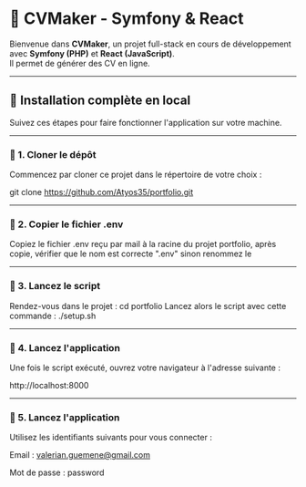 # 📄 CVMaker - Symfony & React

Bienvenue dans **CVMaker**, un projet full-stack en cours de développement avec **Symfony (PHP)** et **React (JavaScript)**.  
Il permet de générer des CV en ligne.

---

## 🚀 Installation complète en local

Suivez ces étapes pour faire fonctionner l'application sur votre machine.

---

### 🔁 1. Cloner le dépôt

Commencez par cloner ce projet dans le répertoire de votre choix :

git clone https://github.com/Atyos35/portfolio.git

---

### 🔁 2. Copier le fichier .env

Copiez le fichier .env reçu par mail à la racine du projet portfolio, après copie, vérifier que le nom est correcte ".env" sinon renommez le

---

### 🔁 3. Lancez le script

Rendez-vous dans le projet : 
cd portfolio
Lancez alors le script avec cette commande : ./setup.sh

---

### 🔁 4. Lancez l'application

Une fois le script exécuté, ouvrez votre navigateur à l'adresse suivante :

http://localhost:8000

---

### 🔁 5. Lancez l'application

Utilisez les identifiants suivants pour vous connecter :

Email : valerian.guemene@gmail.com

Mot de passe : password